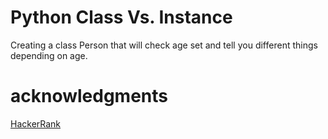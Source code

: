 # Python Class Vs. Instance
Creating a class Person that will check age set and tell you different things depending on age.

# acknowledgments
[HackerRank](www.hackerrank.com)
